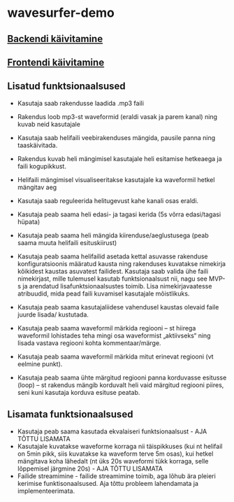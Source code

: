 # wavesurfer-demo

## [Backendi käivitamine](https://github.com/CristianNoop/wavesurfer-demo/tree/master/waveform-player-backend/README.md)  
## [Frontendi käivitamine](https://github.com/CristianNoop/wavesurfer-demo/tree/master/waveform-player-frontend/README.md)

## Lisatud funktsionaalsused  
* Kasutaja saab rakendusse laadida .mp3 faili    
*	Rakendus loob mp3-st waveformid (eraldi vasak ja parem kanal) ning kuvab neid kasutajale   
*	Kasutaja saab helifaili veebirakenduses mängida, pausile panna ning taaskäivitada.  
*	Rakendus kuvab heli mängimisel kasutajale heli esitamise hetkeaega ja faili kogupikkust.  
*	Helifaili mängimisel visualiseeritakse kasutajale ka waveformil hetkel mängitav aeg
*	Kasutaja saab reguleerida helitugevust kahe kanali osas eraldi.   


*	Kasutaja peab saama heli edasi- ja tagasi kerida (5s võrra edasi/tagasi hüpata)  
*	Kasutaja peab saama heli mängida kiirenduse/aeglustusega (peab saama muuta helifaili esituskiirust)  
*	Kasutaja peab saama helifailid asetada kettal asuvasse rakenduse konfiguratsioonis määratud kausta ning rakenduses kuvatakse nimekirja kõikidest kaustas asuvatest failidest. Kasutaja saab valida ühe faili nimekirjast, mille tulemusel kasutab funktsionaalsust nii, nagu see MVP-s ja arendatud lisafunktsionaalsustes toimib. Lisa nimekirjavaatesse atribuudid, mida pead faili kuvamisel kasutajale mõistlikuks.  
*	Kasutaja peab saama kasutajaliidese vahendusel kaustas olevaid faile juurde lisada/ kustutada.  
*	Kasutaja peab saama waveformil märkida regiooni – st hiirega waveformil lohistades teha mingi osa waveformist „aktiivseks“  ning lisada vastava regiooni kohta kommentaar/märge.  
*	Kasutaja peab saama waveformil märkida mitut erinevat regiooni (vt eelmine punkt).  
*	Kasutaja peab saama ühte märgitud regiooni panna korduvasse esitusse (loop) – st rakendus mängib korduvalt heli vaid märgitud regiooni piires, seni kuni kasutaja korduva esituse peatab.  

## Lisamata funktsionaalsused
*	Kasutaja peab saama kasutada ekvalaiseri funktsionaalsust  - AJA TÕTTU LISAMATA  
*	Kasutajale kuvatakse waveforme korraga nii täispikkuses (kui nt helifail on 5min pikk, siis kuvatakse ka waveform terve 5m osas), kui hetkel mängitava koha lähedalt (nt üks 20s waveformi tükk korraga, selle lõppemisel järgmine 20s) - AJA TÕTTU LISAMATA  
* Failide streamimine - failide streamimine toimib, aga lõhub ära pleieri kerimise funktisonaalsused. Aja tõttu probleem lahendamata ja implementeerimata.
